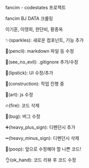 fancim - codestates 프로젝트

fancim BJ DATA 크롤링

이기훈, 이영희, 한단비, 황종옥

✨(sparkles): 새로운 컴포넌트, 기능 추가

📝(pencil): markdown 파일 등 수정

🙈(see_no_evil): .gitignore 추가/수정

💄(lipstick): UI 수정/추가

🚧(construction): 작업 진행 중

🎨(art): js 수정

🔥(fire): 코드 삭제

🐛(bug): 버그 수정

➕(heavy_plus_sign): 디펜던시 추가

➖(heavy_minus_sign): 디펜던시 삭제

💩(poop): 앞으로 수정해야 할 나쁜 코드!

👌(ok_hand): 코드 리뷰 후 코드 수정
